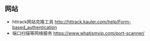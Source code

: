## 网站
- httrack网站克隆工具 http://httrack.kauler.com/help/Form-based_authentication
- 端口扫描等网络服务    https://www.whatismyip.com/port-scanner/